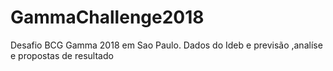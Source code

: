 # GammaChallenge2018
Desafio BCG Gamma 2018 em Sao Paulo. Dados do Ideb e previsão ,analíse e propostas de resultado
